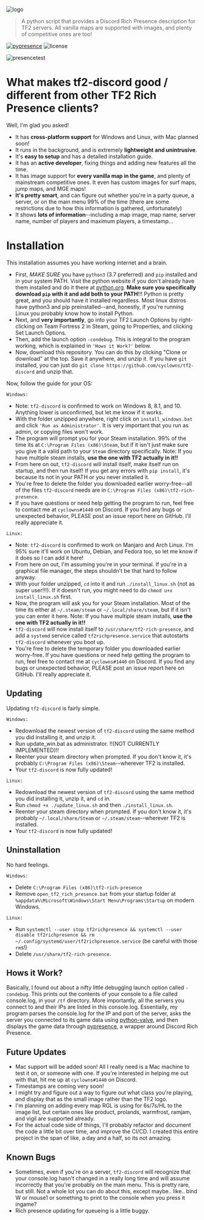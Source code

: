 ![logo](https://i.imgur.com/keDuc38.png)

>A python script that provides a Discord Rich Presence description for TF2 servers. All vanilla maps are supported with images, and plenty of competitive ones are too! 

[![pypresence](https://img.shields.io/badge/using-pypresence-00bb88.svg?style=for-the-badge&logo=discord&logoWidth=20)](https://github.com/qwertyquerty/pypresence) ![license](https://img.shields.io/github/license/cyclowns/tf2-discord.svg?style=for-the-badge)

![presencetest](https://i.imgur.com/oTfCn9n.png)

# **What makes tf2-discord good / different from other TF2 Rich Presence clients?**

Well, I'm glad you asked!

- It has **cross-platform support** for Windows and Linux, with Mac planned soon!
- It runs in the background, and is extremely **lightweight and unintrusive**.
- It's **easy to setup** and has a detailed installation guide.
- It has an **active developer**, fixing things and adding new features all the time.
- It has image support for **every vanilla map in the game**, and plenty of mainstream competitive ones. It even has custom images for surf maps, jump maps, and MGE maps!
- **It's pretty smart**, and can figure out whether you're in a party queue, a server, or on the main menu 99% of the time (there are some restrictions due to how this information is gathered, unfortunately)
- It shows **lots of information**--including a map image, map name, server name, number of players and maximum players, a timestamp...

# **Installation**

This installation assumes you have working internet and a brain.

- First, *MAKE SURE* you have `python3` (3.7 preferred) and `pip` installed and in your system PATH. Visit the python website if you don't already have them installed and do it there at [python.org](python.org/downloads/). **Make sure you specifically download `pip` with it and add both to your PATH**!!! Python is pretty great, and you should have it installed regardless. Most linux distros have python3 and pip preinstalled--and, honestly, if you're running Linux you probably know how to install
Python.
- Next, and **very importantly**, go into your TF2 Launch Options by right-clicking on Team Fortress 2 in Steam, going to Properties, and clicking Set Launch Options.
- Then, add the launch option `-condebug`. This is integral to the program working, which is explained in `'Hows it Work?'` below.
- Now, download this repository. You can do this by clicking "Clone or download" at the top. Save it anywhere, and unzip it. If you have `git` installed, you can just do `git clone https://github.com/cyclowns/tf2-discord` and unzip that.

Now, follow the guide for your OS:

`Windows:`

- Note: `tf2-discord` is confirmed to work on Windows 8, 8.1, and 10. Anything lower is unconfirmed, but let me know if it works.
- With the folder unzipped anywhere, right click on `install_windows.bat` and click `'Run as Administrator'`. It is very important that you run as admin, or copying files won't work.
- The program will prompt you for your Steam installation. 99% of the time its at `C:\Program Files (x86)\Steam`, but if it isn't just make sure you give it a valid path to your `Steam` directory specifically. Note: If you have multiple steam installs, **use the one with TF2 actually in it!!**
- From here on out, `tf2-discord` will install itself, make itself run on startup, and then run itself! If you get any errors with `pip install`, it's because its not in your PATH or you never installed it.
- You're free to delete the folder you downloaded earlier worry-free--all of the files `tf2-discord` needs are in `C:\Program Files (x86)\tf2-rich-presence`.
- If you have questions or need help getting the program to run, feel free to contact me at `cyclowns#1440` on Discord. If you find any bugs or unexpected behavior, PLEASE post an issue report here on GitHub. I'll really appreciate it.

`Linux:`

- Note: `tf2-discord` is confirmed to work on Manjaro and Arch Linux. I'm 95% sure it'll work on Ubuntu, Debian, and Fedora too, so let me know if it does so I can add it here!
- From here on out, I'm assuming you're in your terminal. If you're in a graphical file manager, the steps shouldn't be that hard to follow anyway.
- With your folder unzipped, `cd` into it and run `./install_linux.sh` (not as super user!!!). If it doesn't run, you might need to do `chmod u+x install_linux.sh` first.
- Now, the program will ask you for your Steam installation. Most of the time its either at `~/.steam/steam` or `~/.local/share/steam`, but if it isn't you can enter it here. Note: If you have multiple steam installs, **use the one with TF2 actually in it!!**
- `tf2-discord` will now install itself to `/usr/share/tf2-rich-presence`, and add a `systemd` service called `tf2richpresence.service` that autostarts `tf2-discord` whenever you boot up.
- You're free to delete the temporary folder you downloaded earlier worry-free. If you have questions or need help getting the program to run, feel free to contact me at `cyclowns#1440` on Discord. If you find any bugs or unexpected behavior, PLEASE post an issue report here on GitHub. I'll really appreciate it.

## **Updating**

Updating `tf2-discord` is fairly simple.

`Windows:`

- Redownload the newest version of `tf2-discord` using the same method you did installing it, and unzip it.
- Run update_win.bat as administrator. !!(NOT CURRENTLY IMPLEMENTED)!!
- Reenter your steam directory when prompted. If you don't know it, it's probably `C:\Program Files (x86)\Steam`--wherever TF2 is installed.
- Your `tf2-discord` is now fully updated!

`Linux:`

- Redownload the newest version of `tf2-discord` using the same method you did installing it, unzip it, and `cd` in.
- Run `chmod +x ./update_linux.sh` and then `./install_linux.sh`.
- Reenter your steam directory when prompted. If you don't know it, it's probably `~/.local/share/Steam` or `~/.steam/steam`--wherever TF2 is installed.
- Your `tf2-discord` is now fully updated!

## **Uninstallation**

No hard feelings.

`Windows:`

- Delete `C:\Program Files (x86)\tf2-rich-presence`
- Remove `open_tf2_rich_presence.bat` from your startup folder at `%appdata%\Microsoft\Windows\Start Menu\Programs\Startup` on modern Windows.

`Linux:`

- Run `systemctl --user stop tf2richpresence && systemctl --user disable tf2richpresence && rm ~/.config/systemd/user/tf2richpresence.service` (be careful with those `rm`s!)
- Delete `/usr/share/tf2-rich-presence`.

## Hows it Work?

Basically, I found out about a nifty little debugging launch option called `-condebug`. This prints out the contents of your console to a file
called console.log, in your `/tf` directory. More importantly, all the servers you connect to and their IPs are listed in this console.log. Essentially,
my program parses the console.log for the IP and port of the server, asks the server you connected to its game data using [python-valve](https://github.com/serverstf/python-valve), and then displays the game data through [pypresence](https://github.com/qwertyquerty/pypresence), a wrapper around Discord Rich Presence.

## Future Updates

- Mac support will be added soon! All I really need is a Mac machine to test it on, or someone with one. If you're interested in helping me out with that, hit me up at `cyclowns#1440` on Discord.
- Timestamps are coming very soon!
- I might try and figure out a way to figure out what class you're playing, and display that as the small image rather than the TF2 logo.
- I'm planning on adding every map RGL is using for 6s/7s/HL to the image list, but certain ones like product, prolands, warmfrost, ramjam, and vigil are supported already.
- For the actual code side of things, I'll probably refactor and document the code a little bit over time, and improve the CI/CD. I created this entire project in the span of like, a day and a half, so its not amazing.

## Known Bugs

- Sometimes, even if you're on a server, `tf2-discord` will recognize that your console.log hasn't changed in a really long time and will assume incorrectly that you're probably on the main menu. This is pretty rare, but still. Not a whole lot you can do about this, except maybe.. like.. bind W or mouse1 or something to print to the console when you press it ingame?
- Rich presence updating for queueing is a little buggy.
